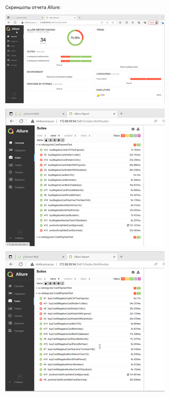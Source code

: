 Скриншоты отчета Allure:

![1](https://raw.githubusercontent.com/KolukaYulia/Diplom/main/documentation/images/AllureReport1.png)

![1](https://raw.githubusercontent.com/KolukaYulia/Diplom/main/documentation/images/AllureReport2.png)

![1](https://raw.githubusercontent.com/KolukaYulia/Diplom/main/documentation/images/AllureReport3.png)
